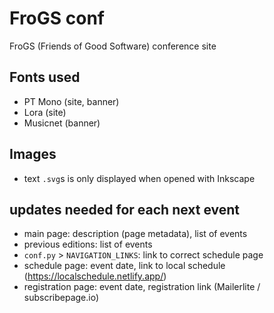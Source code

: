 # FroGS conf

FroGS (Friends of Good Software) conference site

## Fonts used

- PT Mono (site, banner)
- Lora (site)
- Musicnet (banner)


## Images

- text `.svg`s is only displayed when opened with Inkscape


## updates needed for each next event

- main page: description (page metadata), list of events
- previous editions: list of events
- `conf.py` > `NAVIGATION_LINKS`: link to correct schedule page
- schedule page: event date, link to local schedule (https://localschedule.netlify.app/)
- registration page: event date, registration link (Mailerlite / subscribepage.io)

